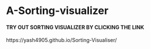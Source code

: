 # A-Sorting-visualizer
<H4>TRY OUT SORTING VISUALIZER BY CLICKING THE LINK</H4>
https://yash4905.github.io/Sorting-Visualiser/
